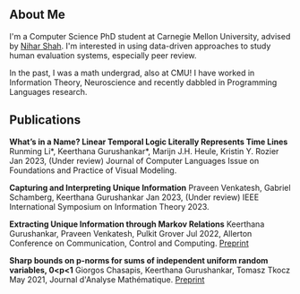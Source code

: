 ## About Me

I'm a Computer Science PhD student at Carnegie Mellon University, advised by [Nihar Shah](https://www.cs.cmu.edu/~nihars/). I'm interested in using data-driven approaches to study human evaluation systems, especially peer review.

In the past, I was a math undergrad, also at CMU! I have worked in Information Theory, Neuroscience and recently dabbled in Programming Languages research.

## Publications

**What’s in a Name? Linear Temporal Logic Literally Represents Time Lines**
    Runming Li*, Keerthana Gurushankar*, Marijn J.H. Heule, Kristin Y. Rozier
    Jan 2023, (Under review) Journal of Computer Languages Issue on Foundations and Practice of Visual Modeling.

**Capturing and Interpreting Unique Information**
	Praveen Venkatesh, Gabriel Schamberg, Keerthana Gurushankar
	Jan 2023, (Under review) IEEE International Symposium on Information Theory 2023.

**Extracting Unique Information through Markov Relations**
	Keerthana Gurushankar, Praveen Venkatesh, Pulkit Grover
	Jul 2022, Allerton Conference on Communication, Control and Computing. [Preprint](https://arxiv.org/abs/2210.14789)

**Sharp bounds on p-norms for sums of independent uniform random variables, 0<p<1**
	Giorgos Chasapis, Keerthana Gurushankar, Tomasz Tkocz
	May 2021, Journal d'Analyse Mathématique. [Preprint](https://arxiv.org/abs/2105.14079)
